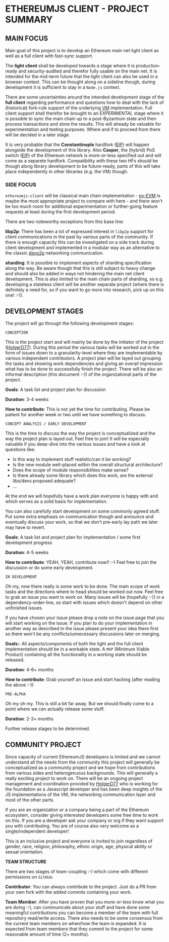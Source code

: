 # ETHEREUMJS CLIENT - PROJECT SUMMARY

## MAIN FOCUS

Main goal of this project is to develop an Ethereum main net light client as well 
as a full client with fast-sync support.

The **light client** shall be developed towards a stage where it is production-ready and
security-audited and therefor fully usable on the main net. It is intended for the 
mid-term future that the light client can also be used in a browser context. This can
be thought along on a sideline though, during development it is sufficient to stay in a ``Node.js``
context.

There are some uncertainties around the intended development stage of the **full client**
regarding performance and questions how to deal with the lack of 
(historical) fork-rule support of the underlying [VM](https://github.com/ethereumjs/ethereumjs-vm)
implementation. Full client support shall therefor be brought to an *EXPERIMENTAL* stage
where it is possible to sync the main chain up to a post-Byzantium state and then process
transactions and store the results. This will already be valuable for experimentation and
testing purposes. Where and if to proceed from there will be decided in a later stage.

It is very probable that the **Constantinople** hardfork ([EIP](https://eips.ethereum.org/EIPS/eip-1013)) will happen alongside 
the development of this library. Also **Casper**, the (hybrid) PoS switch ([EIP](https://eips.ethereum.org/EIPS/eip-1011)) of the Ethereum
network is more-or-less specified out and will come as a separete hardfork. Compatibility with
these two HFs should be though along library development to be future-ready, parts of this will take place
independently in other libraries (e.g. the VM) though.

### SIDE FOCUS

``ethereumjs-client`` will be classical main chain implementation - [py-EVM](https://github.com/ethereum/py-evm) is maybe the most appropriate project to compare with here - and there won't be too much room
for additional experimentation or further-going feature requests at least during the first development 
period.

There are two noteworthy exceptions from this base line:

**libp2p**: There has been a lot of expressed interest in ``libp2p`` support for client
communications in the past by various parts of the community. If there is enough capacity this can
be investigated on a side track during client development and implemented in a modular 
way as an alternative to the classic [devp2p](https://github.com/ethereumjs/ethereumjs-devp2p) 
networking communication.

**sharding**: It is possible to implement aspects of sharding specification along the way.
Be aware though that this is still subject to heavy change and should also be added in
ways not hindering the main net client development. This is also limited to the main chain
parts of sharding, so e.g. developing a stateless client will be another separate project
(where there is definitely a need for, so if you want to go more into research, pick up on
this one! :-)).

## DEVELOPMENT STAGES

The project will go through the following development stages:

``CONCEPTION``

This is the project start and will mainly be done by the initiator of the project ([HolgerD77](https://github.com/holgerd77)). During this period the various tasks will be
worked out in the form of issues down to a granularity-level where they are implementable
by various independent contributors. A project plan will be layed out grouping the tasks
and showing work dependencies and giving an overall impression what has to be done to 
successfully finish the project. There will be also an informal description (this document :-))
of the organizational parts of the project.

**Goals**: A task list and project plan for discussion

**Duration**: 3-4 weeks

**How to contribute**: This is not yet the time for contributing. Please be patient for another
week or two until we have something to discuss.


``CONCEPT ANALYSIS / EARLY DEVELOPMENT``

This is the time to discuss the way the project is conceptualized and the way the project plan
is layed out. Feel free to join! It will be especially valuable if you deep-dive into the various
issues and have a look at questions like:

- Is this way to implement stuff realistic/can it be working?
- Is the new module well-placed within the overall structural architecture?
- Does the scope of module responsibilities make sense?
- Is there already some library which does this work, are the external libs/devs proposed adequate?
- ...

At the end we will hopefully have a work plan everyone is happy with and which serves as a solid
basis for implementation.

You can also carefully start development on some commonly agreed stuff. Put some extra emphasis
on communication though and announce and eventually discuss your work, so that we don't pre-early
lay path we later may have to revert.

**Goals**: A task list and project plan for implementation / some first development progress

**Duration**: 4-5 weeks

**How to contribute**: YEAH, YEAH, contribute now!! :-) Feel free to join the discussion or do
some early development.
 

``IN DEVELOPMENT``

Oh my, now there really is some work to be done. The main scope of work tasks and the directions
where to head should be worked out now. Feel free to grab an issue you want to work on.
Many issues will be (hopefully :-)) in a dependency-order-line, so start with issues which doesn't depend on other
unfinished issues.

If you have chosen your issue please drop a note on the issue page that you will start working
on the issue. If you plan to do your implementation in another way as described in the issue
please present your idea there first so there won't be any conflicts/unnecessary discussions
later on merging.

**Goals:**: All aspects/components of both the light and the full client implementation should be
in a workable state. A ``MVP`` (Minimum Viable Product) containing all the functionality in a
working state should be released.

**Duration**: 4-6+ months

**How to contribute**: Grab yourself an issue and start hacking (after reading the above :-))

``PRE-ALPHA``

Oh my oh my. This is still a bit far away. But we should finally come to a point where we can
actually release some stuff.

**Duration**: 2-3+ months

Further release stages to be determined.

## COMMUNITY PROJECT

Since capacity of current EthereumJS developers is limited and we cannot understand all the
needs from the community this project will generally be conceptualized as a community project
and we hope from contributions from various sides and heterogenuous backgrounds. This will generally a really exciting project to work on. There will be an ongoing 
project management and coordination provided by [HolgerD77](https://github.com/holgerd77) who
is working for the foundation as a Javascript developer and has been deep insights of the JS
implementations of the VM, the networking communication layer and most of the other parts.

If you are an organization or a company being a part of the Ethereum ecosystem, consider giving
interested developers some free time to work on this. If you are a developer ask your company
or org if they want support you with contributing. You are of course also very welcome as a
single/independent developer!

This is an inclusive project and everyone is invited to join regardless of gender, race, religion, 
philosophy, ethnic origin, age, physical ability or sexual orientation.

**TEAM STRUCTURE**

There are two stages of team-coupling :-) which come with different permissions on ``GitHub``:

**Contributor**: You can always contribute to the project. Just do a PR from your own fork 
with the added commits containing your work.

**Team Member**: After you have proven that you more-or-less know what you are doing :-), can communicate 
about your stuff and have done some meaningful contributions you can become a member of the team with
full repository read/write access. There also needs to be some consensus from the current team
members on when/how the team is expanded. It is expected from team members that they commit
to the project for some reasonable amount of time (2+ months).
